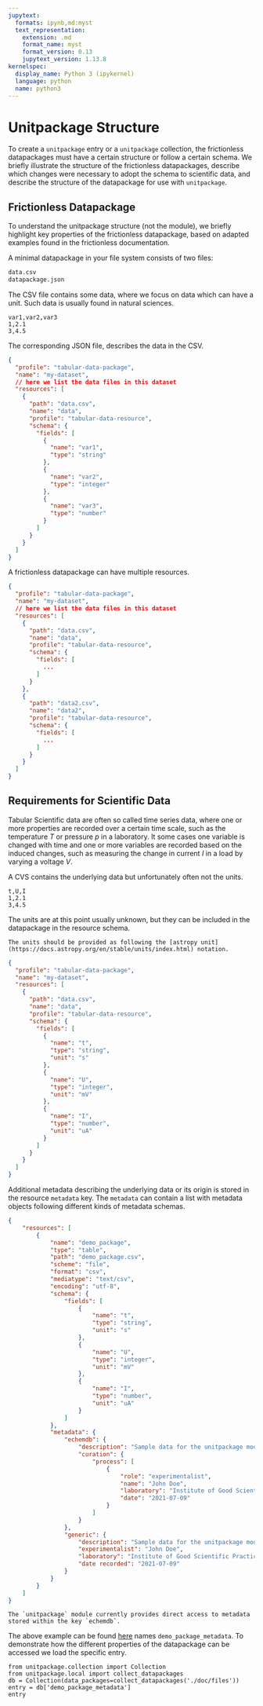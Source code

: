 ```yaml
---
jupytext:
  formats: ipynb,md:myst
  text_representation:
    extension: .md
    format_name: myst
    format_version: 0.13
    jupytext_version: 1.13.8
kernelspec:
  display_name: Python 3 (ipykernel)
  language: python
  name: python3
---
```


# Unitpackage Structure

To create a `unitpackage` entry or a `unitpackage` collection, the frictionless datapackages must have a certain structure or follow a certain schema. We briefly illustrate the structure of the frictionless datapackages, describe which changes were necessary to adopt the schema to scientific data, and describe the structure of the datapackage for use with `unitpackage`.

## Frictionless Datapackage

To understand the unitpackage structure (not the module), we briefly highlight key properties of the frictionless datapackage, based on adapted examples found in the frictionless documentation.

A minimal datapackage in your file system consists of two files:

```sh
data.csv
datapackage.json
```

The CSV file contains some data, where we focus on data which can have a unit. Such data is usually found in natural sciences.

```csv
var1,var2,var3
1,2.1
3,4.5
```

The corresponding JSON file, describes the data in the CSV.

```json
{
  "profile": "tabular-data-package",
  "name": "my-dataset",
  // here we list the data files in this dataset
  "resources": [
    {
      "path": "data.csv",
      "name": "data",
      "profile": "tabular-data-resource",
      "schema": {
        "fields": [
          {
            "name": "var1",
            "type": "string"
          },
          {
            "name": "var2",
            "type": "integer"
          },
          {
            "name": "var3",
            "type": "number"
          }
        ]
      }
    }
  ]
}
```

A frictionless datapackage can have multiple resources.

```json
{
  "profile": "tabular-data-package",
  "name": "my-dataset",
  // here we list the data files in this dataset
  "resources": [
    {
      "path": "data.csv",
      "name": "data",
      "profile": "tabular-data-resource",
      "schema": {
        "fields": [
          ...
        ]
      }
    },
    {
      "path": "data2.csv",
      "name": "data2",
      "profile": "tabular-data-resource",
      "schema": {
        "fields": [
          ...
        ]
      }
    }
  ]
}
```

## Requirements for Scientific Data

Tabular Scientific data are often so called time series data, where one or more properties are recorded over a certain time scale, such as the temperature $T$ or pressure $p$ in a laboratory. It some cases one variable is changed with time and one or more variables are recorded based on the induced changes, such as measuring the change in current $I$ in a load by varying a voltage $V$.

A CVS contains the underlying data but unfortunately often not the units.

```csv
t,U,I
1,2.1
3,4.5
```

The units are at this point usually unknown, but they can be included in the datapackage in the resource schema.

```{note}
The units should be provided as following the [astropy unit](https://docs.astropy.org/en/stable/units/index.html) notation.
```

```json
{
  "profile": "tabular-data-package",
  "name": "my-dataset",
  "resources": [
    {
      "path": "data.csv",
      "name": "data",
      "profile": "tabular-data-resource",
      "schema": {
        "fields": [
          {
            "name": "t",
            "type": "string",
            "unit": "s"
          },
          {
            "name": "U",
            "type": "integer",
            "unit": "mV"
          },
          {
            "name": "I",
            "type": "number",
            "unit": "uA"
          }
        ]
      }
    }
  ]
}
```

Additional metadata describing the underlying data or its origin is stored in the resource `metadata` key. The `metadata` can contain a list with metadata objects following different kinds of metadata schemas.

```json
{
    "resources": [
        {
            "name": "demo_package",
            "type": "table",
            "path": "demo_package.csv",
            "scheme": "file",
            "format": "csv",
            "mediatype": "text/csv",
            "encoding": "utf-8",
            "schema": {
                "fields": [
                    {
                        "name": "t",
                        "type": "string",
                        "unit": "s"
                    },
                    {
                        "name": "U",
                        "type": "integer",
                        "unit": "mV"
                    },
                    {
                        "name": "I",
                        "type": "number",
                        "unit": "uA"
                    }
                ]
            },
            "metadata": {
                "echemdb": {
                    "description": "Sample data for the unitpackage module.",
                    "curation": {
                        "process": [
                            {
                                "role": "experimentalist",
                                "name": "John Doe",
                                "laboratory": "Institute of Good Scientific Practice",
                                "date": "2021-07-09"
                            }
                        ]
                    }
                },
                "generic": {
                    "description": "Sample data for the unitpackage module.",
                    "experimentalist": "John Doe",
                    "laboratory": "Institute of Good Scientific Practice",
                    "date recorded": "2021-07-09"
                }
            }
        }
    ]
}
```

```{warning}
The `unitpackage` module currently provides direct access to metadata stored within the key `echemdb`.
```

The above example can be found [here](https://raw.githubusercontent.com/echemdb/unitpackage/main/doc/files) names `demo_package_metadata`. To demonstrate how the different properties of the datapackage can be accessed we load the specific entry.

```{code-cell} ipython3
from unitpackage.collection import Collection
from unitpackage.local import collect_datapackages
db = Collection(data_packages=collect_datapackages('./doc/files'))
entry = db['demo_package_metadata']
entry
```
